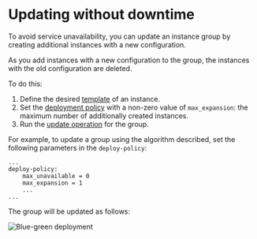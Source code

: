 # Updating without downtime

To avoid service unavailability, you can update an instance group by creating additional instances with a new configuration.

As you add instances with a new configuration to the group, the instances with the old configuration are deleted.

To do this:

1. Define the desired [template](../../../concepts/instance-groups/instance-template.md) of an instance.
1. Set the [deployment policy](../../../concepts/instance-groups/policies/deploy-policy.md) with a non-zero value of `max_expansion`: the maximum number of additionally created instances.
1. Run the [update operation](../../../operations/instance-groups/update.md) for the group.

For example, to update a group using the algorithm described, set the following parameters in the `deploy-policy`:

```
...
deploy-policy:
    max_unavailable = 0
    max_expansion = 1
    ...
...
```

The group will be updated as follows:

![Blue-green deployment](../../../../_assets/instance-groups/blue-green.gif "Zero-downtime deployment")

